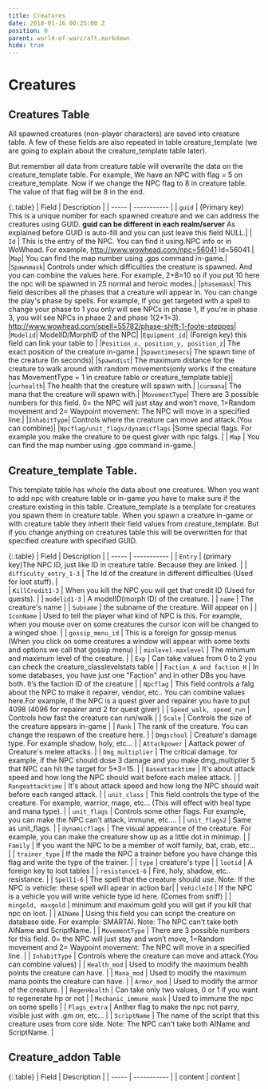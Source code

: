 ```yaml
---
title: Creatures
date: 2018-01-16 00:25:00 Z
position: 0
parent: world-of-warcraft.markdown
hide: true
---
```


# Creatures

## Creatures Table

All spawned creatures (non-player characters) are saved into creature table. A few of these fields are also repeated in table creature_template (we are going to explain about the creature_template table later).

But remember all data from creature table will overwrite the data on the creature_template table. For example, We have an NPC with flag = 5 on creature_template. Now if we change the NPC flag to 8 in creature table. The value of that flag will be 8 in the end.

{:.table}
| Field | Description |
| ----- | ----------- |
| `guid`   | (Primary key) This is a unique number for each spawned creature and we can address the creatures using GUID. **guid can be different in each realm/server** As explained before GUID is auto-fill and you can just leave this field NULL.|
|   `Id`   | This is the entry of the NPC. You can find it using.NPC info or in WoWhead. For example, http://www.wowhead.com/npc=56041 Id=56041.|
|`Map`| You can find the map number using .gps command in-game.|
|`Spawnmask`| Controls under which difficulties the creature is spawned. And you can combine the values here. For example, 2+8=10 so if you put 10 here the npc will be spawned in 25 normal and heroic modes.|
|`phasemask`| This field describes all the phases that a creature will appear in. You can change the play's phase by spells. For example, If you get targeted with a spell to change your phase to 1 you only will see NPCs in phase 1, If you're in phase 3, you will see NPCs in phase 2 and phase 1(2+1=3). http://www.wowhead.com/spell=55782/phase-shift-1-foote-steppes|
|`Modelid`| ModelID/MorphID of the NPC|
|`Equipment_id`| (Foreign key) this field can link your table to |
|`Position_x, position_y, position_z`| The exact position of the creature in-game.|
|`Spawntimesecs`| The spawn time of the creature (In seconds)|
|`Spawndist`| The maximum distance for the creature to walk around with random movements(only works if the creature has MovementType = 1 in creature table or creature_template table)|
|`curhealth`| The health that the creature will spawn with.|
|`curmana`| The mana that the creature will spawn with.|
|`MovementType`| There are 3 possible numbers for this field. 0= the NPC will just stay and won’t move, 1=Random movement and 2= Waypoint movement: The NPC will move in a specified line.|
|`InhabitType`| Controls where the creature can move and attack.(You can combine)|
|`Npcflag/unit_flags/dynamicflags` |Some special flags. For example you make the creature to be quest giver with npc falgs. |
| `Map` | You can find the map number using .gps command in-game.|


## Creature_template Table.
This template table has whole the data about one creatures. When you want to add npc with creature table or in-game you have to make sure if the creature existing in this table. Creature_template is a template for creatures you spawn them in creature table. When you spawn a creature in-game or with creature table they inherit their field values from creature_template. But if you change anything on creatures table this will be overwritten for that specified creature with specified GUID.

{:.table}
| Field | Description |
| ----- | ----------- |
| `Entry` | (primary key)The NPC ID, just like ID in creature table. Because they are linked. |
| `difficulty_entry_1-3` | The Id of the creature in different difficulties (Used for loot stuff). |  
| `KillCredit1-3` | When you kill the NPC you will get that credit ID (Used for quests). | 
| `modelid1-3` | A modelID(morph ID) of the creature. | 
| `name` | The creature's name | 
| `Subname` | the subname of the creature. Will appear on <Subname here> | 
| `IconName` | Used to tell the player what kind of NPC is this. For example, when you mouse over on some creatures the cursor icon will be changed to a winged shoe. | 
| `gossip_menu_id` | This is a foreign for gossip menus (When you click on some creatures a window will appear with some texts and options we call that gossip menu) | 
| `minlevel-maxlevel` | The minimum and maximum level of the creature. | 
| `Exp` |  Can take values from 0 to 2 you can check the creature_classlevelstats table | 
| `Faction_A and faction_H` | In some databases, you have just one "Faction" and in other DBs you have both. It’s the faction ID of the creature | 
| `Npcflag` | This field controls a falg about the NPC to make it repairer, vendor, etc.. You can combine values here.For example, if the NPC is a quest giver and repairer you have to put 4098 (4096 for repairer and 2 for quest giver) | 
| `Speed_walk, speed_run` | Controls how fast the creature can run/walk | 
| `Scale` | Controls the size of the creature appears in-game | 
| `Rank` | The rank of the creature. You can change the respawn of the creature here. | 
| `Dmgschool` | Creature's damage type. For example shadow, holy, etc... | 
| `Attackpower` | Aattack power of Creature's melee attacks. |
| `Dmg_multiplier` | The critical damage. for example, if the NPC should dose 3 damage and you make dmg_multiplier 5 that NPC can hit the target for 5*3=15. |
| `Baseattacktime` | It's about attack speed and how long the NPC should wait before each melee attack. |
| `Rangeattacktime` | It's about attack speed and how long the NPC should wait before each ranged attack. |
| `unit_class` | This field controls the type of the creature. For example, warrior, mage, etc... (This will effect with heal type and mana type). |
| `unit_flags` | Controls some other flags. For example, you can make the NPC can't attack, immune, etc.... |
| `unit_flags2` | Same as unit_flags. |
| `dynamicflags` | The visual appearance of the creature. For example, you can make the creature show up as a little dot in minimap. |
| `Family` | If you want the NPC to be a member of wolf family, bat, crab, etc... |
| `trainer_type` | If the made the NPC a trainer before you have change this flag and write the type of the trainer. |
| `type` | creature's type |
| `lootid` | A foreign key to loot tables |
| `resistance1-6` | Fire, holy, shadow, etc.. resistance. |
| `Spell1-6` | The spell that the creature should use. Note: If the NPC is vehicle: these spell will apear in action bar|
| `VehicleId` | If the NPC is a vehicle you will write vehicle type id here. (Comes from sniff) |
| `mingold, maxgold` | minimum and maximum gold you will get if you kill that npc on loot. |
| `AIName` | Using this field you can script the creature on database side. For example: SMARTAI. Note: The NPC can't take both AIName and ScriptName. |
| `MovementType` | There are 3 possible numbers for this field. 0= the NPC will just stay and won’t move, 1=Random movement and 2= Waypoint movement: The NPC will move in a specified line. |
| `InhabitType` | Controls where the creature can move and attack.(You can combine values) |
| `Health_mod` | Used to modify the maximum health points the creature can have. |
| `Mana_mod` | Used to modify the maximum mana points the creature can have.  |
| `Armor_mod` | Used to modify the  armor of the creature. |
| `RegenHealth` | Can take only two values, 0 or 1 if you want to regenerate hp or not |
| `Mechanic_immune_mask` | Used to immune the npc on some spells |
| `Flags_extra` | Anther flag to make the npc not parry, visible just with .gm on, etc... |
| `ScriptName` | The name of the script that this creature uses from core side. Note: The NPC can't take both AIName and ScriptName. |

## Creature_addon Table

{:.table}
| Field | Description |
| ----- | ----------- |
| content | content |
